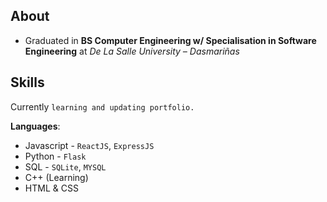 
## About
- Graduated in **BS Computer Engineering w/ Specialisation in Software Engineering** at *De La Salle University – Dasmariñas*


## Skills
Currently `learning and updating portfolio.`

**Languages**:
 - Javascript - `ReactJS`, `ExpressJS`
 - Python - `Flask`
 - SQL - `SQLite`, `MYSQL`
 - C++ (Learning)
 - HTML & CSS
